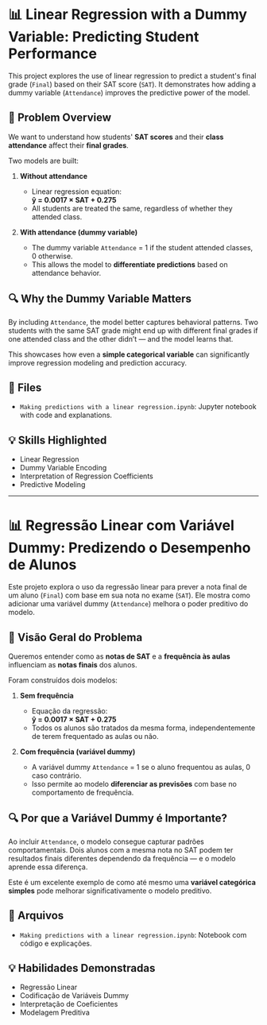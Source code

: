 # 📊 Linear Regression with a Dummy Variable: Predicting Student Performance

This project explores the use of linear regression to predict a student's final grade (`Final`) based on their SAT score (`SAT`). It demonstrates how adding a dummy variable (`Attendance`) improves the predictive power of the model.

## 🧠 Problem Overview

We want to understand how students' **SAT scores** and their **class attendance** affect their **final grades**.

Two models are built:

1. **Without attendance**  
   - Linear regression equation:  
     **ŷ = 0.0017 × SAT + 0.275**  
   - All students are treated the same, regardless of whether they attended class.

2. **With attendance (dummy variable)**  
   - The dummy variable `Attendance` = 1 if the student attended classes, 0 otherwise.
   - This allows the model to **differentiate predictions** based on attendance behavior.

## 🔍 Why the Dummy Variable Matters

By including `Attendance`, the model better captures behavioral patterns. Two students with the same SAT grade might end up with different final grades if one attended class and the other didn’t — and the model learns that.

This showcases how even a **simple categorical variable** can significantly improve regression modeling and prediction accuracy.

## 📁 Files

- `Making predictions with a linear regression.ipynb`: Jupyter notebook with code and explanations.

## 💡 Skills Highlighted

- Linear Regression
- Dummy Variable Encoding
- Interpretation of Regression Coefficients
- Predictive Modeling

---

# 📊 Regressão Linear com Variável Dummy: Predizendo o Desempenho de Alunos

Este projeto explora o uso da regressão linear para prever a nota final de um aluno (`Final`) com base em sua nota no exame (`SAT`). Ele mostra como adicionar uma variável dummy (`Attendance`) melhora o poder preditivo do modelo.

## 🧠 Visão Geral do Problema

Queremos entender como as **notas de SAT** e a **frequência às aulas** influenciam as **notas finais** dos alunos.

Foram construídos dois modelos:

1. **Sem frequência**  
   - Equação da regressão:  
     **ŷ = 0.0017 × SAT + 0.275**  
   - Todos os alunos são tratados da mesma forma, independentemente de terem frequentado as aulas ou não.

2. **Com frequência (variável dummy)**  
   - A variável dummy `Attendance` = 1 se o aluno frequentou as aulas, 0 caso contrário.
   - Isso permite ao modelo **diferenciar as previsões** com base no comportamento de frequência.

## 🔍 Por que a Variável Dummy é Importante?

Ao incluir `Attendance`, o modelo consegue capturar padrões comportamentais. Dois alunos com a mesma nota no SAT podem ter resultados finais diferentes dependendo da frequência — e o modelo aprende essa diferença.

Este é um excelente exemplo de como até mesmo uma **variável categórica simples** pode melhorar significativamente o modelo preditivo.

## 📁 Arquivos

- `Making predictions with a linear regression.ipynb`: Notebook com código e explicações.

## 💡 Habilidades Demonstradas

- Regressão Linear
- Codificação de Variáveis Dummy
- Interpretação de Coeficientes
- Modelagem Preditiva
